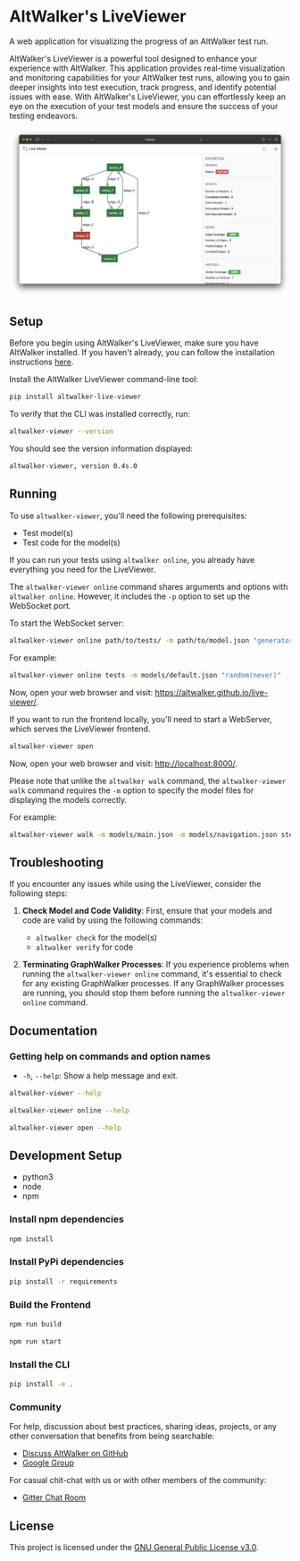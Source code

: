 # AltWalker's LiveViewer

A web application for visualizing the progress of an AltWalker test run.

AltWalker's LiveViewer is a powerful tool designed to enhance your experience with AltWalker. This application provides real-time visualization and monitoring capabilities for your AltWalker test runs, allowing you to gain deeper insights into test execution, track progress, and identify potential issues with ease. With AltWalker's LiveViewer, you can effortlessly keep an eye on the execution of
your test models and ensure the success of your testing endeavors.

![Screenshot](https://raw.githubusercontent.com/altwalker/live-viewer/main/img/screenshot.png)

## Setup

Before you begin using AltWalker's LiveViewer, make sure you have AltWalker installed. If you haven't already, you can follow the installation instructions [here](https://altwalker.github.io/altwalker/).

Install the AltWalker LiveViewer command-line tool:

```bash
pip install altwalker-live-viewer
```

To verify that the CLI was installed correctly, run:

```bash
altwalker-viewer --version
```

You should see the version information displayed:

```bash
altwalker-viewer, version 0.4s.0
```

## Running

To use `altwalker-viewer`, you'll need the following prerequisites:

* Test model(s)
* Test code for the model(s)

If you can run your tests using `altwalker online`, you already have everything you need for the LiveViewer.

The `altwalker-viewer online` command shares arguments and options with `altwalker online`. However, it includes the `-p` option to set up the WebSocket port.

To start the WebSocket server:

```bash
altwalker-viewer online path/to/tests/ -m path/to/model.json "generator(stop_condition)" -x [python|dotnet]
```

For example:

```bash
altwalker-viewer online tests -m models/default.json "random(never)"
```

Now, open your web browser and visit: <https://altwalker.github.io/live-viewer/>.

If you want to run the frontend locally, you'll need to start a WebServer, which serves the LiveViewer frontend.

```bash
altwalker-viewer open
```

Now, open your web browser and visit: <http://localhost:8000/>.

Please note that unlike the `altwalker walk` command, the `altwalker-viewer walk` command requires the `-m` option to specify the model files for displaying the models correctly.

For example:

```bash
altwalker-viewer walk -m models/main.json -m models/navigation.json steps.json
```

## Troubleshooting

If you encounter any issues while using the LiveViewer, consider the following steps:

1. **Check Model and Code Validity**: First, ensure that your models and code are valid by using the following commands:

    * `altwalker check` for the model(s)
    * `altwalker verify` for code

1. **Terminating GraphWalker Processes**: If you experience problems when running the `altwalker-viewer online` command, it's essential to check for any existing GraphWalker processes. If any GraphWalker processes are running, you should stop them before running the `altwalker-viewer online` command.

## Documentation

### Getting help on commands and option names

* `-h`, `--help`: Show a help message and exit.

```bash
altwalker-viewer --help
```

```bash
altwalker-viewer online --help
```

```bash
altwalker-viewer open --help
```

## Development Setup

* python3
* node
* npm

### Install npm dependencies

```bash
npm install
```

### Install PyPi dependencies

```bash
pip install -r requirements
```

### Build the Frontend

```bash
npm run build
```

```bash
npm run start
```

### Install the CLI

```bash
pip install -e .
```

### Community

For help, discussion about best practices, sharing ideas, projects, or any other conversation that benefits from being searchable:

* [Discuss AltWalker on GitHub](https://github.com/orgs/altwalker/discussions)
* [Google Group](https://groups.google.com/g/altwalker)

For casual chit-chat with us or with other members of the community: 

* [Gitter Chat Room](https://groups.google.com/g/altwalker)

## License

This project is licensed under the [GNU General Public License v3.0](https://github.com/altwalker/live-viewer/blob/main/LICENSE).
